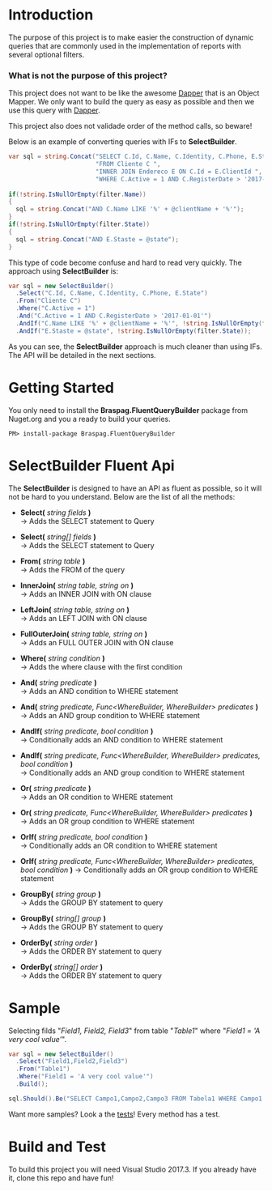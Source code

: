 # Introduction 

The purpose of this project is to make easier the construction of dynamic queries that are commonly used in the implementation of reports with several optional filters.

### What is not the purpose of this project?

This project does not want to be like the awesome [Dapper](https://github.com/StackExchange/Dapper) that is an Object Mapper. We only want to build the query as easy as possible and then we use this query with [Dapper](https://github.com/StackExchange/Dapper).

This project also does not validade order of the method calls, so beware!

Below is an example of converting queries with IFs to **SelectBuilder**.

``` csharp
var sql = string.Concat("SELECT C.Id, C.Name, C.Identity, C.Phone, E.State ",
                        "FROM Cliente C ",
                        "INNER JOIN Endereco E ON C.Id = E.ClientId ",
                        "WHERE C.Active = 1 AND C.RegisterDate > '2017-01-01'";
                        
if(!string.IsNullOrEmpty(filter.Name))
{
  sql = string.Concat("AND C.Name LIKE '%' + @clientName + '%'");
}
if(!string.IsNullOrEmpty(filter.State))
{
  sql = string.Concat("AND E.Staste = @state");
}
```
This type of code become confuse and hard to read very quickly. The approach using **SelectBuilder** is:
``` csharp
var sql = new SelectBuilder()
  .Select("C.Id, C.Name, C.Identity, C.Phone, E.State")
  .From("Cliente C")
  .Where("C.Active = 1")
  .And("C.Active = 1 AND C.RegisterDate > '2017-01-01'")
  .AndIf("C.Name LIKE '%' + @clientName + '%'", !string.IsNullOrEmpty(filter.Name))
  .AndIf("E.Staste = @state", !string.IsNullOrEmpty(filter.State));
```
As you can see, the **SelectBuilder** approach is much cleaner than using IFs. The API will be detailed in the next sections.

# Getting Started
You only need to install the **Braspag.FluentQueryBuilder** package from Nuget.org and you a ready to build your queries.
```
PM> install-package Braspag.FluentQueryBuilder
```

# SelectBuilder Fluent Api
The **SelectBuilder** is designed to have an API as fluent as possible, so it will not be hard to you understand. Below are the list of all the methods:

- **Select(** *string fields* **)**   
  &rarr; Adds the SELECT statement to Query

- **Select(** *string[] fields* **)**   
  &rarr; Adds the SELECT statement to Query
  
- **From(** *string table* **)**   
  &rarr; Adds the FROM of the query

- **InnerJoin(** *string table, string on* **)**    
  &rarr; Adds an INNER JOIN with ON clause

- **LeftJoin(** *string table, string on* **)**   
  &rarr; Adds an LEFT JOIN with ON clause

- **FullOuterJoin(** *string table, string on* **)**    
  &rarr; Adds an FULL OUTER JOIN with ON clause

- **Where(** *string condition* **)**    
  &rarr; Adds the where clause with the first condition

- **And(** *string predicate* **)**   
  &rarr;  Adds an AND condition to WHERE statement

- **And(** *string predicate, Func<WhereBuilder, WhereBuilder> predicates* **)**    
  &rarr; Adds an AND group condition to WHERE statement

- **AndIf(** *string predicate, bool condition* **)**    
  &rarr; Conditionally adds an AND condition to WHERE statement

- **AndIf(** *string predicate, Func<WhereBuilder, WhereBuilder> predicates, bool condition* **)**   
  &rarr; Conditionally adds an AND group condition to WHERE statement

- **Or(** *string predicate* **)**    
  &rarr; Adds an OR condition to WHERE statement

- **Or(** *string predicate, Func<WhereBuilder, WhereBuilder> predicates* **)**    
  &rarr; Adds an OR group condition to WHERE statement

- **OrIf(** *string predicate, bool condition* **)**    
  &rarr; Conditionally adds an OR condition to WHERE statement

- **OrIf(** *string predicate, Func<WhereBuilder, WhereBuilder> predicates, bool condition* **)** 
  &rarr; Conditionally adds an OR group condition to WHERE statement

- **GroupBy(** *string group* **)**   
  &rarr; Adds the GROUP BY statement to query

- **GroupBy(** *string[] group* **)**   
  &rarr; Adds the GROUP BY statement to query

- **OrderBy(** *string order* **)**   
  &rarr; Adds the ORDER BY statement to query

- **OrderBy(** *string[] order* **)**   
  &rarr; Adds the ORDER BY statement to query

# Sample

Selecting filds "*Field1, Field2, Field3*" from table "*Table1*" where "*Field1 = 'A very cool value'*".

``` csharp
var sql = new SelectBuilder()
  .Select("Field1,Field2,Field3")
  .From("Table1")
  .Where("Field1 = 'A very cool value'")
  .Build();

sql.Should().Be("SELECT Campo1,Campo2,Campo3 FROM Tabela1 WHERE Campo1 = 'A very cool value'");
```

Want more samples? Look a the [tests](https://github.com/BraspagDevelopers/fluent-query-builder/blob/master/src/Braspag.FluentQueryBuilder.Tests/QueryBuilderTests.cs)! Every method has a test.

# Build and Test
To build this project you will need Visual Studio 2017.3. If you already have it, clone this repo and have fun!